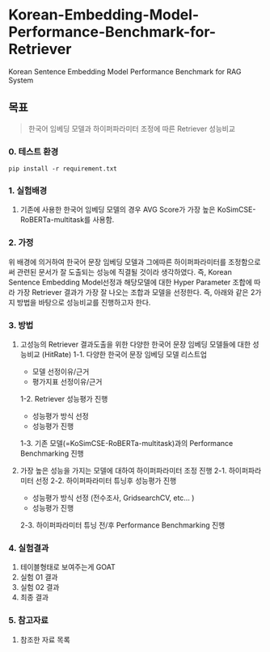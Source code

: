 # Korean-Embedding-Model-Performance-Benchmark-for-Retriever
Korean Sentence Embedding Model Performance Benchmark for RAG System

## 목표
  > 한국어 임베딩 모델과 하이퍼파라미터 조정에 따른 Retriever 성능비교

### 0. 테스트 환경
    pip install -r requirement.txt

### 1. 실험배경
  1. 기존에 사용한 한국어 임베딩 모델의 경우 AVG Score가 가장 높은 KoSimCSE-RoBERTa-multitask를 사용함.
     
### 2. 가정
  위 배경에 의거하여 한국어 문장 임베딩 모델과 그에따른 하이퍼파라미터를 조정함으로써 관련된 문서가 잘 도출되는 성능에 직결될 것이라 생각하였다. 즉, Korean Sentence Embedding Model선정과 해당모델에 대한 Hyper Parameter 조합에 따라 가장 Retriever 결과가 가장 잘 나오는 조합과 모델을 선정한다. 즉, 아래와 같은 2가지 방법을 바탕으로 성능비교를 진행하고자 한다.
     

### 3. 방법

  1. 고성능의 Retriever 결과도출을 위한 다양한 한국어 문장 임베딩 모델들에 대한 성능비교 (HitRate)
    1-1. 다양한 한국어 문장 임베딩 모델 리스트업
      - 모델 선정이유/근거
      - 평가지표 선정이유/근거
    
      1-2. Retriever 성능평가 진행
      - 성능평가 방식 선정
      - 성능평가 진행

      1-3. 기존 모델(=KoSimCSE-RoBERTa-multitask)과의 Performance Benchmarking 진행
      
  2. 가장 높은 성능을 가지는 모델에 대하여 하이퍼파라미터 조정 진행
    2-1. 하이퍼파라미터 선정
    2-2. 하이퍼파라미터 튜닝후 성능평가 진행
      - 성능평가 방식 선정 (전수조사, GridsearchCV, etc… )
      - 성능평가 진행  
      
      2-3. 하이퍼파라미터 튜닝 전/후 Performance Benchmarking 진행

### 4. 실험결과
  1. 테이블형태로 보여주는게 GOAT
  2.  실험 01 결과
  3.  실험 02 결과
  4.  최종 결과

### 5. 참고자료
  1. 참조한 자료 목록
